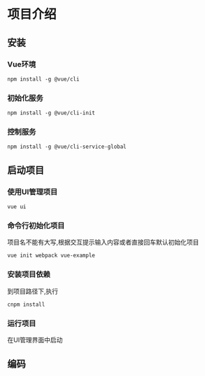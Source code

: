 # 项目介绍
## 安装
### Vue环境
```
npm install -g @vue/cli
```

### 初始化服务
```
npm install -g @vue/cli-init
```

### 控制服务
```
npm install -g @vue/cli-service-global
```


## 启动项目
### 使用UI管理项目
```
vue ui
``` 

### 命令行初始化项目
项目名不能有大写,根据交互提示输入内容或者直接回车默认初始化项目
```
vue init webpack vue-example
```

### 安装项目依赖
到项目路径下,执行
```
cnpm install
```

### 运行项目
在UI管理界面中启动

## 编码
